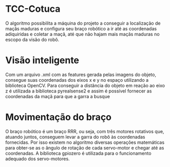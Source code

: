 # TCC-Cotuca
O algoritmo possibilita a máquina do projeto a conseguir a localização de maçãs maduras e configura seu braço robótico a 
ir até as coordenadas adiquiridas e coletar a maçã, até que não hajam mais maçãs maduras no escopo da visão do robô.


# Visão inteligente
Com um arquivo .xml com as features gerada pelas imagens do objeto, consegue suas coordenadas dos eixos x e y no espaço utilizando
a biblioteca OpenCV. Para conseguir a distância do objeto em reação ao eixo z é utilizada a biblioteca pyrealsense2 e assim é
possível fornecer as coordenadas da maçã para que a garra a busque


# Movimentação do braço
O braço robótico é um braço RRR, ou seja, com três motores rotativos que, atuando juntos, conseguem levar a garra do robô às
coordenadas fornecidas. Por isso existem no algoritmo diversas operações matemáticas para obter-se as o ângulo de rotação de
cada servo-motor e chegar até as coordenadas. A biblioteca gpiozero é utilizada para o funcionamento adequado dos servo-motores.
